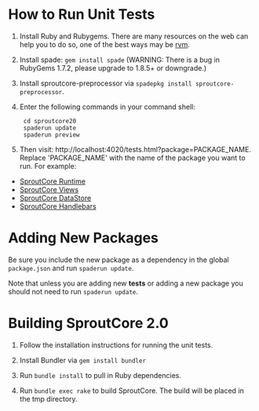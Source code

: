 # How to Run Unit Tests

1. Install Ruby and Rubygems. There are many resources on the web can help you to do so, one of the best ways may be [rvm](http://rvm.beginrescueend.com/).

2. Install spade: `gem install spade` (WARNING: There is a bug in RubyGems 1.7.2, please upgrade to 1.8.5+ or downgrade.)

3. Install sproutcore-preprocessor via `spadepkg install sproutcore-preprocessor`.

3. Enter the following commands in your command shell:

        cd sproutcore20
        spaderun update
        spaderun preview
    
4. Then visit: http://localhost:4020/tests.html?package=PACKAGE_NAME.  Replace 'PACKAGE_NAME' with the name of the package you want to run.  For example:

  * [SproutCore Runtime](http://localhost:4020/tests.html?package=sproutcore-runtime)
  * [SproutCore Views](http://localhost:4020/tests.html?package=sproutcore-views)
  * [SproutCore DataStore](http://localhost:4020/tests.html?package=sproutcore-datastore)
  * [SproutCore Handlebars](http://localhost:4020/tests.html?package=sproutcore-handlebars)
  
# Adding New Packages

Be sure you include the new package as a dependency in the global `package.json` and run `spaderun update`.

Note that unless you are adding new __tests__ or adding a new package you should not need to run `spaderun update`.

# Building SproutCore 2.0

1. Follow the installation instructions for running the unit tests.

2. Install Bundler via `gem install bundler`

3. Run `bundle install` to pull in Ruby dependencies.

4. Run `bundle exec rake` to build SproutCore. The build will be placed in the tmp directory.
